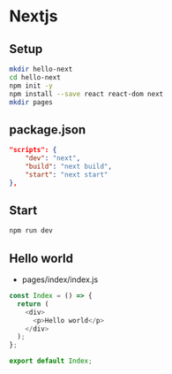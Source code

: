 # Nextjs

## Setup

```bash
mkdir hello-next
cd hello-next
npm init -y
npm install --save react react-dom next
mkdir pages
```

## package.json

```json
"scripts": {
    "dev": "next",
    "build": "next build",
    "start": "next start"
},
```

## Start

```bash
npm run dev
```

## Hello world

- pages/index/index.js

```js
const Index = () => {
  return (
    <div>
      <p>Hello world</p>
    </div>
  );
};

export default Index;
```